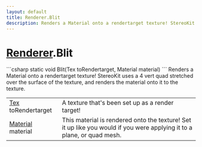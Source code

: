 ```yaml
---
layout: default
title: Renderer.Blit
description: Renders a Material onto a rendertarget texture! StereoKit uses a 4 vert quad stretched over the surface of the texture, and renders the material onto it to the texture.
---
```

# [Renderer]({{site.url}}/Pages/StereoKit/Renderer.html).Blit

<div class='signature' markdown='1'>
```csharp
static void Blit(Tex toRendertarget, Material material)
```
Renders a Material onto a rendertarget texture! StereoKit uses a 4 vert quad stretched
over the surface of the texture, and renders the material onto it to the texture.
</div>

|  |  |
|--|--|
|[Tex]({{site.url}}/Pages/StereoKit/Tex.html) toRendertarget|A texture that's been set up as a render target!|
|[Material]({{site.url}}/Pages/StereoKit/Material.html) material|This material is rendered onto the texture! Set it up like you would             if you were applying it to a plane, or quad mesh.|




